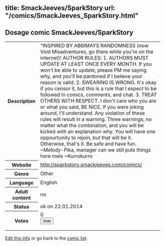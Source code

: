 title: SmackJeeves/SparkStory
url: "/comics/SmackJeeves_SparkStory.html"
---
Dosage comic SmackJeeves/SparkStory
-----------------------------------------

<p id="msg"></p>
<script type="text/javascript">
if (window.location.search === '?edit_info_mail=sent_ok') {
  var elem = document.getElementById("msg");
  elem.innerHTML = 'Edited information sucessfully sent for review, which is usually done daily. Thanks!';
  elem.className = 'ok';
}
</script>
<table class="comicinfo">
<tr>
<th>Description</th><td>&quot;INSPIRED BY ABBIMAYS RANDOMNESS (now Void Misadventures, go there while you're on the internet)! AUTHOR RULES: 1. AUTHORS MUST UPDATE AT LEAST ONCE EVERY MONTH. If you won't be able to update, please PM me saying why, and you'll be pardoned if I believe your reason is valid. 2. SWEARING IS WRONG. It's okay if you censor it, but this is a rule that I expect to be followed in comics, comments, and chat. 3. TREAT OTHERS WITH RESPECT. I don't care who you are or what you said, BE NICE. If you were joking around, I'll understand. Any violation of these rules will result in a warning. Three warnings, no matter what the combination, and you will be kicked with an explanation why. You will have one oppourtunity to rejoin, but that will be it. Otherwise, that's it. Be safe and have fun. ~Melody-Pika, manager can we still puts things here mels ~Kurrokurro</td>
</tr>
<tr>
<th>Website</th><td><a href="http://sparkstory.smackjeeves.com/comics/">http://sparkstory.smackjeeves.com/comics/</a></td>
</tr>
<tr>
<th>Genre</th><td>Other</td>
</tr>
<tr>
<th>Language</th><td>English</td>
</tr>
<tr>
<th>Adult content</th><td>no</td>
</tr>
<tr>
<th>Status</th><td>ok on 22.01.2014</td>
</tr>
<tr>
<th>Votes</th><td>0
<form action="http://gaecounter.appspot.com/count/" method="POST">
<input name="name" type="hidden" value="SmackJeeves_SparkStory"/>
<input name="uid" type="hidden" id="voteuid" value=""/>
<input type="submit" value="Vote"/>
</form>
</td>
</tr>
</table>
<script type="text/javascript">
var ua = navigator.userAgent;
document.getElementById("voteuid").value = ua.replace(/[^a-zA-Z0-9\._:]/g , "_");;
</script>

[Edit this info](SmackJeeves_SparkStory_edit.html) or go back to the [comic list](../comic-index.html).
